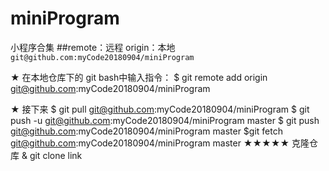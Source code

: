 # miniProgram
小程序合集
##remote：远程 origin：本地
`git@github.com:myCode20180904/miniProgram`

★ 在本地仓库下的 git bash中输入指令：
$ git remote add origin git@github.com:myCode20180904/miniProgram

★ 接下来
$ git pull git@github.com:myCode20180904/miniProgram
$ git push -u git@github.com:myCode20180904/miniProgram master
$ git push git@github.com:myCode20180904/miniProgram master
$git fetch git@github.com:myCode20180904/miniProgram master
★★★★★ 克隆仓库
& git clone link